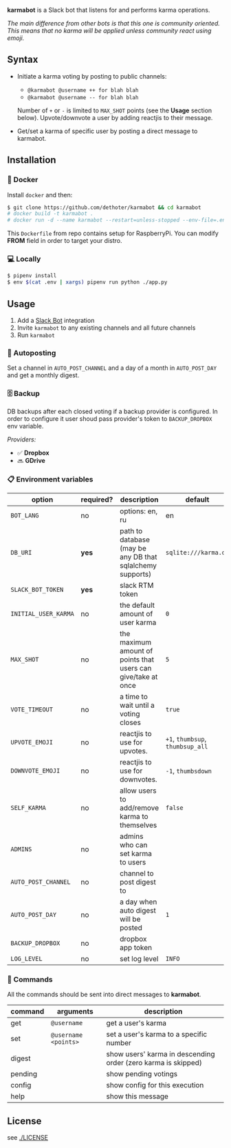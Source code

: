 **karmabot** is a Slack bot that listens for and performs karma operations.

*The main difference from other bots is that this one is community oriented.
This means that no karma will be applied unless community react using emoji.*

## Syntax

- Initiate a karma voting by posting to public channels:
  - `@karmabot @username ++ for blah blah`
  - `@karmabot @username -- for blah blah`

  Number of `+` or `-` is limited to `MAX_SHOT` points (see the **Usage** section below).
  Upvote/downvote a user by adding reactjis to their message.

- Get/set a karma of specific user by posting a direct message to karmabot.

## Installation

### 🐳 Docker

Install `docker` and then:

```sh
$ git clone https://github.com/dethoter/karmabot && cd karmabot
# docker build -t karmabot .
# docker run -d --name karmabot --restart=unless-stopped --env-file=.env -it -v ./:/app karmabot
```

This `Dockerfile` from repo contains setup for RaspberryPi.
You can modify **FROM** field in order to target your distro.

### 💻 Locally

```sh
$ pipenv install
$ env $(cat .env | xargs) pipenv run python ./app.py
```


## Usage

1. Add a [Slack Bot](https://api.slack.com/bot-users) integration
2. Invite `karmabot` to any existing channels and all future channels
3. Run `karmabot`

### 📆 Autoposting 

Set a channel in `AUTO_POST_CHANNEL` and a day of a month in `AUTO_POST_DAY` and get a monthly digest.

### 🗄 Backup 

DB backups after each closed voting if a backup provider is configured.
In order to configure it user shoud pass provider's token to `BACKUP_DROPBOX` env variable.

_Providers:_  
  - ✅ **Dropbox**  
  - 🔜 **GDrive** 

### 📋 Environment variables 

| option                      | required? | description                              | default                          |
| --------------------------- | --------- | ---------------------------------------- | -------------------------------- |
| `BOT_LANG`                  | no        | options: en, ru                          | en                                    |
| `DB_URI`                    | **yes**   | path to database (may be any DB that sqlalchemy supports) | `sqlite:///karma.db` |
| `SLACK_BOT_TOKEN`           | **yes**   | slack RTM token                          |                                       |
| `INITIAL_USER_KARMA`        | no        | the default amount of user karma         | `0`                                   |
| `MAX_SHOT`                  | no        | the maximum amount of points that users can give/take at once | `5`              |
| `VOTE_TIMEOUT`              | no        | a time to wait until a voting closes     | `true`                                |
| `UPVOTE_EMOJI`              | no        | reactjis to use for upvotes.             | `+1`, `thumbsup`, `thumbsup_all`      |
| `DOWNVOTE_EMOJI`            | no        | reactjis to use for downvotes.           | `-1`, `thumbsdown`                    |
| `SELF_KARMA`                | no        | allow users to add/remove karma to themselves | `false`                          |
| `ADMINS`                    | no        | admins who can set karma to users        |                                       |
| `AUTO_POST_CHANNEL`         | no        | channel to post digest to                |                                       |
| `AUTO_POST_DAY`             | no        | a day when auto digest will be posted    | `1`                                   |
| `BACKUP_DROPBOX`            | no        | dropbox app token                        |                                       |
| `LOG_LEVEL`                 | no        | set log level                            | `INFO`                                |


### 📖 Commands

All the commands should be sent into direct messages to **karmabot**.

| command   | arguments                       | description                             |
| --------- | ------------------------------- | --------------------------------------- |
| get       | `@username`                     | get a user's karma                      |
| set       | `@username <points>`            | set a user's karma to a specific number |
| digest    |                                 | show users' karma in descending order (zero karma is skipped)|
| pending   |                                 | show pending votings                    |
| config    |                                 | show config for this execution          |
| help      |                                 | show this message                       |


## License

see [./LICENSE](/LICENSE)

